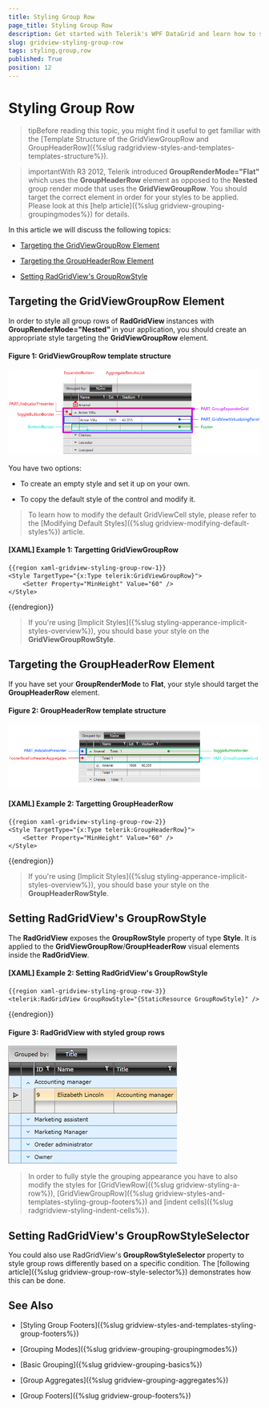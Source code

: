 ```yaml
---
title: Styling Group Row
page_title: Styling Group Row
description: Get started with Telerik's WPF DataGrid and learn how to style the GroupRow element.
slug: gridview-styling-group-row
tags: styling,group,row
published: True
position: 12
---
```


# Styling Group Row

>tipBefore reading this topic, you might find it useful to get familiar with the [Template Structure of the GridViewGroupRow and GroupHeaderRow]({%slug radgridview-styles-and-templates-templates-structure%}).

>importantWith R3 2012, Telerik introduced __GroupRenderMode="Flat"__ which uses the **GroupHeaderRow** element as opposed to the **Nested** group render mode that uses the **GridViewGroupRow**. You should target the correct element in order for your styles to be applied. Please look at this [help article]({%slug gridview-grouping-groupingmodes%}) for details.

In this article we will discuss the following topics:

* [Targeting the GridViewGroupRow Element](#targeting-the-gridviewgrouprow-element)

* [Targeting the GroupHeaderRow Element](#targeting-the-groupheaderrow-element)

* [Setting RadGridView's GroupRowStyle](#setting-radgridviews-grouprowstyle)

## Targeting the GridViewGroupRow Element

In order to style all group rows of __RadGridView__ instances with **GroupRenderMode="Nested"** in your application, you should create an appropriate style targeting the __GridViewGroupRow__ element.

#### __Figure 1: GridViewGroupRow template structure__

![GridViewGroupRow template structure](images/gridview-group-row-template.png)

You have two options:

* To create an empty style and set it up on your own.

* To copy the default style of the control and modify it.

>To learn how to modify the default GridViewCell style, please refer to the [Modifying Default Styles]({%slug gridview-modifying-default-styles%}) article.

#### __[XAML] Example 1: Targetting GridViewGroupRow__

	{{region xaml-gridview-styling-group-row-1}}
	<Style TargetType="{x:Type telerik:GridViewGroupRow}">
	    <Setter Property="MinHeight" Value="60" />
	</Style>
{{endregion}}

>If you're using [Implicit Styles]({%slug styling-apperance-implicit-styles-overview%}), you should base your style on the __GridViewGroupRowStyle__.

## Targeting the GroupHeaderRow Element

If you have set your **GroupRenderMode** to **Flat**, your style should target the __GroupHeaderRow__ element.

#### __Figure 2: GroupHeaderRow template structure__

![GroupHeaderRow template structure](images/gridview-groupheaderrow-template.png)

#### __[XAML] Example 2: Targetting GroupHeaderRow__

	{{region xaml-gridview-styling-group-row-2}}
	<Style TargetType="{x:Type telerik:GroupHeaderRow}">
	    <Setter Property="MinHeight" Value="60" />
	</Style>
{{endregion}}

>If you're using [Implicit Styles]({%slug styling-apperance-implicit-styles-overview%}), you should base your style on the __GroupHeaderRowStyle__.

## Setting RadGridView's GroupRowStyle

The __RadGridView__ exposes the __GroupRowStyle__ property of type __Style__. It is applied to the __GridViewGroupRow__/__GroupHeaderRow__ visual elements inside the __RadGridView__.

#### __[XAML] Example 2: Setting RadGridView's GroupRowStyle__

	{{region xaml-gridview-styling-group-row-3}}
	<telerik:RadGridView GroupRowStyle="{StaticResource GroupRowStyle}" />
{{endregion}}

#### __Figure 3: RadGridView with styled group rows__

![](images/RadGridView_Styles_and_Templates_Styling_GridViewGroupRow_03.png)

>In order to fully style the grouping appearance you have to also modify the styles for [GridViewRow]({%slug gridview-styling-a-row%}), [GridViewGroupRow]({%slug gridview-styles-and-templates-styling-group-footers%}) and [indent cells]({%slug radgridview-styling-indent-cells%}).

## Setting RadGridView's GroupRowStyleSelector

You could also use RadGridView's **GroupRowStyleSelector** property to style group rows differently based on a specific condition. The [following article]({%slug gridview-group-row-style-selector%}) demonstrates how this can be done.

## See Also

 * [Styling Group Footers]({%slug gridview-styles-and-templates-styling-group-footers%})

 * [Grouping Modes]({%slug gridview-grouping-groupingmodes%})

 * [Basic Grouping]({%slug gridview-grouping-basics%})

 * [Group Aggregates]({%slug gridview-grouping-aggregates%})

 * [Group Footers]({%slug gridview-group-footers%})
